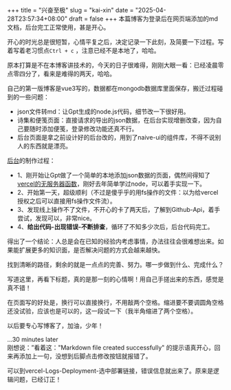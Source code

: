 +++ 
title = "兴奋至极"
slug = "kai-xin"
date = "2025-04-28T23:57:34+08:00"
draft = false
+++ 
本篇博客为登录后在网页端添加的md文档，后台完工正常使用，甚是开心。

开心的时光总是很短暂，心情平复之后，决定记录一下此刻，及简要一下过程。写着写着老习惯点`Ctrl + c` ，注意已经不是本地了，哈哈。

原本打算是不在本博客讲技术的，今天的日子很难得，刚刚大眼一看：已经凌晨零点零四分了，看来是难得的两天，哈哈。

自己的第一版博客是vue3写的，数据都在mongodb数据库里面保存，搬迁过程碰到的一些问题：  
- json文件转md：让Gpt生成的node.js代码，细节改一下很好用。
- 诗集和便笺页面：直接请求的导出的json数据，在后台实现增删改查，因为自己要随时添加便笺，登录修改功能还真不行。
- 后台页面是拿之前设计好的后台改的，用到了naive-ui的组件库，不得不说别人的东西就是漂亮。

[后台](https://github.com/think-crow/haoshuang-node)的制作过程：  
- 1、刚开始让Gpt做了一个简单的本地添加json数据的页面，偶然间得知了[vercel的无服务器函数](https://vercel.com/docs/functions)，刚好去年简单学过node，可以着手实现一下。  
- 2、开始第一天，超级顺利（不过是傻乎乎的用fs操作的文件：以为给vercel授权之后可以直接用fs操作文件流）。  
- 3、发现线上操作不了文件，不开心的卡了两天后，了解到Github-Api，着手尝试，发现可以，非常nice。   
- 4、**给出代码-出现错误-不断排查**，循环了不知多少次后，后台代码完工。  

得出了一个结论：人总是会在已知的经验内考虑事情，办法往往会很难想出来。如果能扩展更多的知识面，是否解决问题的方式会越来越快。

找到清晰的路径，剩余的就是一点点的完善、努力。哪一步做到什么、完成什么？

写道这里，再看下标题，真的是那一刻的心情啊！用自己手搓出来的东西，感觉是真不错！

  在页面写的好处是，换行可以直接换行，不用敲两个空格。缩进要不要调圆角空格还没试验，应该也是可以的，这一段试一下（我半角缩进了两个空格）。

以后要专心写博客了，加油，少年！

...30 minutes later  
刚想说：”看着这："Markdown file created successfully" 的提示语真开心，回来再添加上一句，没想到后脚点击修改按钮就报错了。

可以到vercel-Logs-Deployment-选中部署链接，错误信息就出来了。原来是逻辑问题，已经订正！